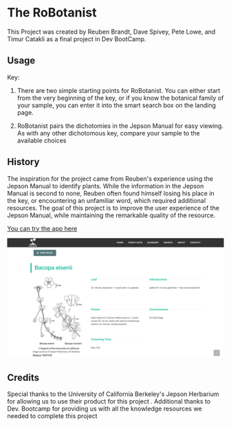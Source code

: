 # The RoBotanist

This Project was created by Reuben Brandt, Dave Spivey, Pete Lowe, and Timur Catakli as a final project in Dev BootCamp.


## Usage

Key:
1) There are two simple starting points for RoBotanist.  You can either start from the very beginning of the key, or if you know the botanical family of your sample, you can enter it into the smart search box on the landing page.

2) RoBotanist pairs the dichotomies in the Jepson Manual for easy viewing.  As with any other dichotomous key, compare your sample to the available choices

## History

The inspiration for the project came from Reuben's experience using the Jepson Manual to identify plants. While the information in the Jepson Manual is second to none, Reuben often found himself losing his place in the key, or encountering an unfamiliar word, which required additional resources. The goal of this project is to improve the user experience of the Jepson Manual, while maintaining the remarkable quality of the resource.

[You can try the app here](http://robotanist.herokuapp.com/)

![screenshot of the app](public/robotanist-screenshot.png)

## Credits

Special thanks to the University of California Berkeley's Jepson Herbarium for allowing us to use their product for this project .  Additional thanks to Dev. Bootcamp for providing us with all the knowledge resources we needed to complete this project

